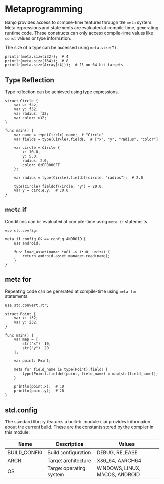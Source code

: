 # Metaprogramming

Banjo provides access to compile-time features through the `meta` system.
Meta expressions and statements are evaluated at compile-time, generating runtime code.
These constructs can only access compile-time values like `const` values or type information.

The size of a type can be accessed using `meta.size(T)`.
    
```banjo
println(meta.size(i32));  # 4
println(meta.size(f64));  # 8
println(meta.size(Array[i8]));  # 16 on 64-bit targets
```

## Type Reflection

Type reflection can be achieved using type expressions.

```banjo
struct Circle {
    var x: f32;
    var y: f32;
    var radius: f32;
    var color: u32;
}

func main() {
    var name = type(Circle).name;  # "Circle"
    var fields = type(Circle).fields;  # ["x", "y", "radius", "color"]

    var circle = Circle {
        x: 10.0,
        y: 5.0,
        radius: 2.0,
        color: 0xFF0000FF
    };
    
    var radius = type(Circle).fieldof(circle, "radius");  # 2.0
    
    type(Circle).fieldof(circle, "y") = 20.0;
    var y = circle.y;  # 20.0
}
```

## meta if

Conditions can be evaluated at compile-time using ``meta if`` statements.

```banjo
use std.config;

meta if config.OS == config.ANDROID {
    use android;

    func load_asset(name: *u8) -> (*u8, usize) {
        return android.asset_manager.read(name);
    }
}
```

## meta for

Repeating code can be generated at compile-time using ``meta for`` statements.

```banjo
use std.convert.str;

struct Point {
    var x: i32;
    var y: i32;
}

func main() {
    var map = [
        str("x"): 10,
        str("y"): 20
    ];
    
    var point: Point;
    
    meta for field_name in type(Point).fields {
        type(Point).fieldof(point, field_name) = map[str(field_name)];
    }
    
    println(point.x);  # 10
    println(point.y);  # 20
}
```

## std.config

The standard library features a built-in module that provides information about the current build.
These are the constants stored by the compiler in this module:

| Name         | Description             | Values                         |
|--------------|-------------------------|--------------------------------|
| BUILD_CONFIG | Build configuration     | DEBUG, RELEASE                 |
| ARCH         | Target architecture     | X86_64, AARCH64                |
| OS           | Target operating system | WINDOWS, LINUX, MACOS, ANDROID |
